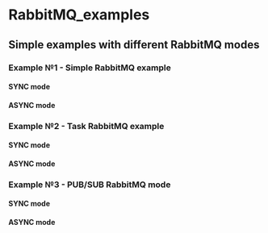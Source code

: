 # RabbitMQ_examples
## Simple examples with different RabbitMQ modes

### Example №1 - Simple RabbitMQ example
#### SYNC mode

#### ASYNC mode

### Example №2 - Task RabbitMQ example
#### SYNC mode

#### ASYNC mode

### Example №3 - PUB/SUB RabbitMQ mode
#### SYNC mode

#### ASYNC mode